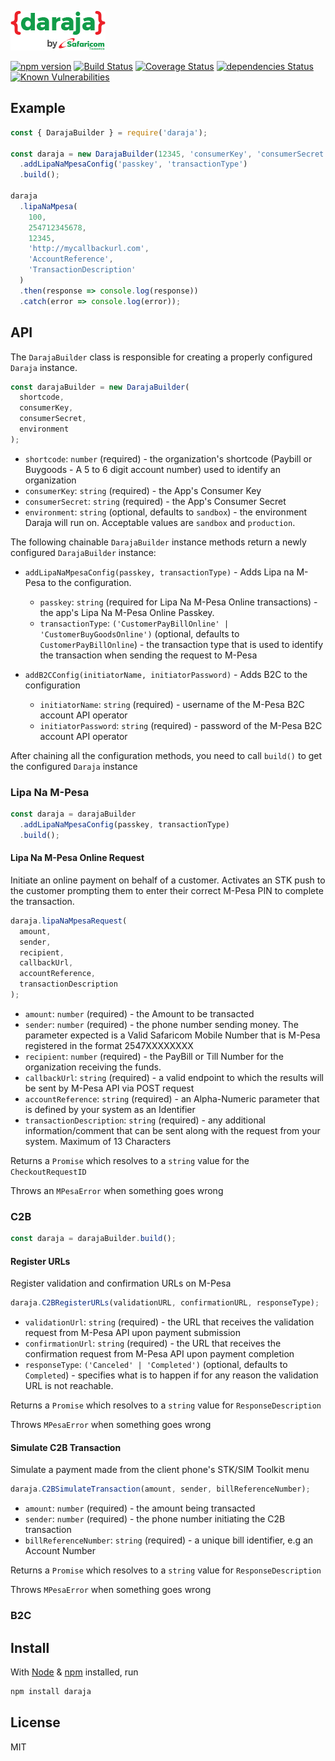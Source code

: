 ![Daraja Logo](/img/daraja.png)

[![npm version](https://badge.fury.io/js/daraja.svg)](https://badge.fury.io/js/daraja)
[![Build Status](https://travis-ci.com/austinewuncler/daraja.svg?branch=master)](https://travis-ci.com/austinewuncler/daraja)
[![Coverage Status](https://coveralls.io/repos/github/austinewuncler/daraja/badge.svg?branch=master)](https://coveralls.io/github/austinewuncler/daraja?branch=master)
[![dependencies Status](https://david-dm.org/austinewuncler/daraja/status.svg)](https://david-dm.org/austinewuncler/daraja)
[![Known Vulnerabilities](https://snyk.io/test/github/austinewuncler/daraja/badge.svg)](https://snyk.io/test/github/austinewuncler/daraja)

## Example

```javascript
const { DarajaBuilder } = require('daraja');

const daraja = new DarajaBuilder(12345, 'consumerKey', 'consumerSecret')
  .addLipaNaMpesaConfig('passkey', 'transactionType')
  .build();

daraja
  .lipaNaMpesa(
    100,
    254712345678,
    12345,
    'http://mycallbackurl.com',
    'AccountReference',
    'TransactionDescription'
  )
  .then(response => console.log(response))
  .catch(error => console.log(error));
```

## API

The `DarajaBuilder` class is responsible for creating a properly configured
`Daraja` instance.

```javascript
const darajaBuilder = new DarajaBuilder(
  shortcode,
  consumerKey,
  consumerSecret,
  environment
);
```

- `shortcode`: `number` (required) - the organization's shortcode (Paybill or
  Buygoods - A 5 to 6 digit account number) used to identify an organization
- `consumerKey`: `string` (required) - the App's Consumer Key
- `consumerSecret`: `string` (required) - the App's Consumer Secret
- `environment`: `string` (optional, defaults to `sandbox`) - the environment
  Daraja will run on. Acceptable values are `sandbox` and `production`.

The following chainable `DarajaBuilder` instance methods return a newly
configured `DarajaBuilder` instance:

- `addLipaNaMpesaConfig(passkey, transactionType)` - Adds Lipa na M-Pesa to the
  configuration.

  - `passkey`: `string` (required for Lipa Na M-Pesa Online transactions) -
    the app's Lipa Na M-Pesa Online Passkey.
  - `transactionType`: `('CustomerPayBillOnline' | 'CustomerBuyGoodsOnline')`
    (optional, defaults to `CustomerPayBillOnline`) - the transaction type that
    is used to identify the transaction when sending the request to M-Pesa

- `addB2CConfig(initiatorName, initiatorPassword)` - Adds B2C to the
  configuration
  - `initiatorName`: `string` (required) - username of the M-Pesa B2C account
    API operator
  - `initiatorPassword`: `string` (required) - password of the M-Pesa B2C
    account API operator

After chaining all the configuration methods, you need to call `build()` to get
the configured `Daraja` instance

### Lipa Na M-Pesa

```javascript
const daraja = darajaBuilder
  .addLipaNaMpesaConfig(passkey, transactionType)
  .build();
```

#### Lipa Na M-Pesa Online Request

Initiate an online payment on behalf of a customer. Activates an STK push to the
customer prompting them to enter their correct M-Pesa PIN to complete the
transaction.

```javascript
daraja.lipaNaMpesaRequest(
  amount,
  sender,
  recipient,
  callbackUrl,
  accountReference,
  transactionDescription
);
```

- `amount`: `number` (required) - the Amount to be transacted
- `sender`: `number` (required) - the phone number sending money. The parameter
  expected is a Valid Safaricom Mobile Number that is M-Pesa registered in the
  format 2547XXXXXXXX
- `recipient`: `number` (required) - the PayBill or Till Number for the
  organization receiving the funds.
- `callbackUrl`: `string` (required) - a valid endpoint to which the results
  will be sent by M-Pesa API via POST request
- `accountReference`: `string` (required) - an Alpha-Numeric parameter that is
  defined by your system as an Identifier
- `transactionDescription`: `string` (required) - any additional
  information/comment that can be sent along with the request from your system.
  Maximum of 13 Characters

Returns a `Promise` which resolves to a `string` value for the
`CheckoutRequestID`

Throws an `MPesaError` when something goes wrong

### C2B

```javascript
const daraja = darajaBuilder.build();
```

#### Register URLs

Register validation and confirmation URLs on M-Pesa

```javascript
daraja.C2BRegisterURLs(validationURL, confirmationURL, responseType);
```

- `validationUrl`: `string` (required) - the URL that receives the validation
  request from M-Pesa API upon payment submission
- `confirmationUrl`: `string` (required) - the URL that receives the
  confirmation request from M-Pesa API upon payment completion
- `responseType`: `('Canceled' | 'Completed')`
  (optional, defaults to `Completed`) - specifies what is to happen if for any
  reason the validation URL is not reachable.

Returns a `Promise` which resolves to a `string` value for `ResponseDescription`

Throws `MPesaError` when something goes wrong

#### Simulate C2B Transaction

Simulate a payment made from the client phone's STK/SIM Toolkit menu

```javascript
daraja.C2BSimulateTransaction(amount, sender, billReferenceNumber);
```

- `amount`: `number` (required) - the amount being transacted
- `sender`: `number` (required) - the phone number initiating the C2B
  transaction
- `billReferenceNumber`: `string` (required) - a unique bill identifier, e.g an
  Account Number

Returns a `Promise` which resolves to a `string` value for `ResponseDescription`

Throws `MPesaError` when something goes wrong

### B2C

## Install

With [Node](https://nodejs.org/en/) & [npm](https://npmjs.org/) installed, run

```sh
npm install daraja
```

## License

MIT

